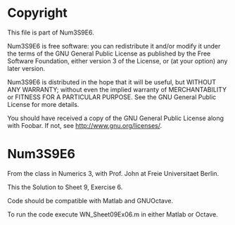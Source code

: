# Copyright
This file is part of Num3S9E6.

Num3S9E6 is free software: you can redistribute it and/or modify
it under the terms of the GNU General Public License as published by
the Free Software Foundation, either version 3 of the License, or
(at your option) any later version.

Num3S9E6 is distributed in the hope that it will be useful,
but WITHOUT ANY WARRANTY; without even the implied warranty of
MERCHANTABILITY or FITNESS FOR A PARTICULAR PURPOSE.  See the
GNU General Public License for more details.

You should have received a copy of the GNU General Public License
along with Foobar.  If not, see <http://www.gnu.org/licenses/>.



# Num3S9E6




From the class in Numerics 3, with Prof. John at Freie Universitaet Berlin.

This the Solution to Sheet 9, Exercise 6.

Code should be compatible with Matlab and GNUOctave.

To run the code execute WN_Sheet09Ex06.m in either Matlab or Octave.


